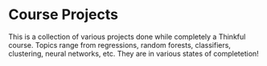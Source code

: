 # Course Projects
This is a collection of various projects done while completely a Thinkful course. Topics range from regressions, random forests, classifiers, clustering, neural networks, etc. They are in various states of completetion!


